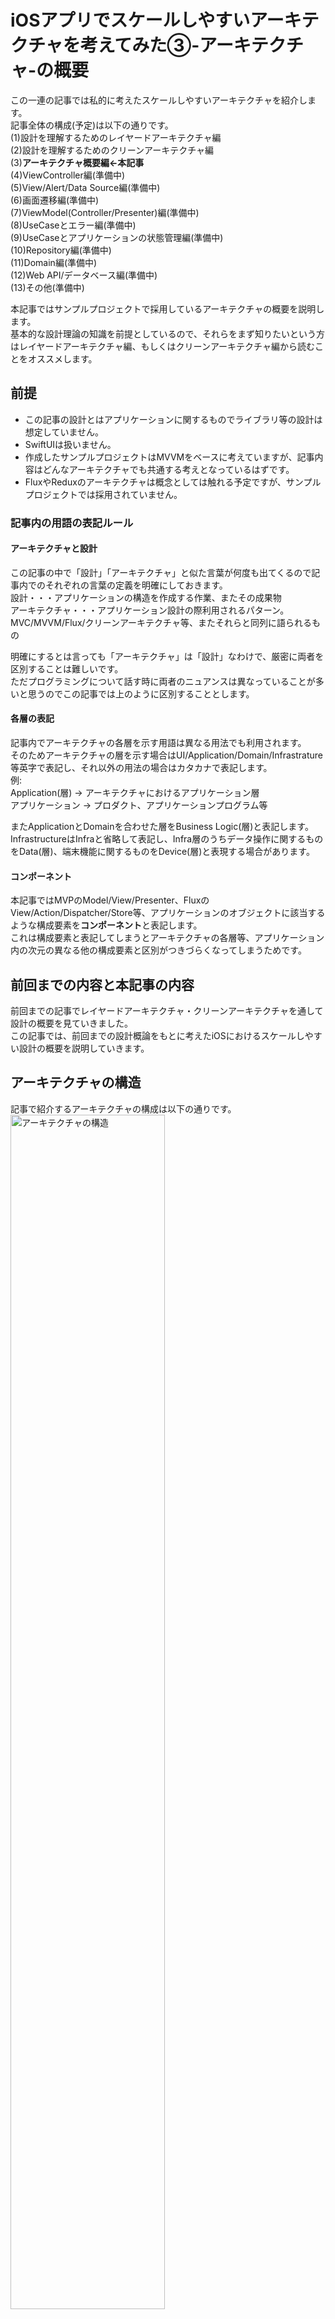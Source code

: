 
# iOSアプリでスケールしやすいアーキテクチャを考えてみた③-アーキテクチャ-の概要

この一連の記事では私的に考えたスケールしやすいアーキテクチャを紹介します。  
記事全体の構成(予定)は以下の通りです。  
(1)設計を理解するためのレイヤードアーキテクチャ編  
(2)設計を理解するためのクリーンアーキテクチャ編  
(3)**アーキテクチャ概要編←本記事**  
(4)ViewController編(準備中)  
(5)View/Alert/Data Source編(準備中)  
(6)画面遷移編(準備中)  
(7)ViewModel(Controller/Presenter)編(準備中)  
(8)UseCaseとエラー編(準備中)  
(9)UseCaseとアプリケーションの状態管理編(準備中)  
(10)Repository編(準備中)  
(11)Domain編(準備中)  
(12)Web API/データベース編(準備中)  
(13)その他(準備中)  

本記事ではサンプルプロジェクトで採用しているアーキテクチャの概要を説明します。  
基本的な設計理論の知識を前提としているので、それらをまず知りたいという方はレイヤードアーキテクチャ編、もしくはクリーンアーキテクチャ編から読むことをオススメします。  

## 前提
- この記事の設計とはアプリケーションに関するものでライブラリ等の設計は想定していません。  
- SwiftUIは扱いません。  
- 作成したサンプルプロジェクトはMVVMをベースに考えていますが、記事内容はどんなアーキテクチャでも共通する考えとなっているはずです。  
- FluxやReduxのアーキテクチャは概念としては触れる予定ですが、サンプルプロジェクトでは採用されていません。  

### 記事内の用語の表記ルール 
#### アーキテクチャと設計
この記事の中で「設計」「アーキテクチャ」と似た言葉が何度も出てくるので記事内でのそれぞれの言葉の定義を明確にしておきます。  
設計・・・アプリケーションの構造を作成する作業、またその成果物  
アーキテクチャ・・・アプリケーション設計の際利用されるパターン。MVC/MVVM/Flux/クリーンアーキテクチャ等、またそれらと同列に語られるもの  
  
明確にするとは言っても「アーキテクチャ」は「設計」なわけで、厳密に両者を区別することは難しいです。  
ただプログラミングについて話す時に両者のニュアンスは異なっていることが多いと思うのでこの記事では上のように区別することとします。  
#### 各層の表記
記事内でアーキテクチャの各層を示す用語は異なる用法でも利用されます。  
そのためアーキテクチャの層を示す場合はUI/Application/Domain/Infrastrature等英字で表記し、それ以外の用法の場合はカタカナで表記します。    
例:  
Application(層) -> アーキテクチャにおけるアプリケーション層  
アプリケーション -> プロダクト、アプリケーションプログラム等  

またApplicationとDomainを合わせた層をBusiness Logic(層)と表記します。  
InfrastructureはInfraと省略して表記し、Infra層のうちデータ操作に関するものをData(層)、端末機能に関するものをDevice(層)と表現する場合があります。  

#### コンポーネント
本記事ではMVPのModel/View/Presenter、FluxのView/Action/Dispatcher/Store等、アプリケーションのオブジェクトに該当するような構成要素を**コンポーネント**と表記します。  
これは構成要素と表記してしまうとアーキテクチャの各層等、アプリケーション内の次元の異なる他の構成要素と区別がつきづらくなってしまうためです。  


## 前回までの内容と本記事の内容
前回までの記事でレイヤードアーキテクチャ・クリーンアーキテクチャを通して設計の概要を見ていきました。      
この記事では、前回までの設計概論をもとに考えたiOSにおけるスケールしやすい設計の概要を説明していきます。  

## アーキテクチャの構造
記事で紹介するアーキテクチャの構成は以下の通りです。  
<img src="https://github.com/kokotata421/architetcture_theory/blob/main/Chapter3(概要)/Images/アーキテクチャの構造.png" alt="アーキテクチャの構造" width=70% >  
<sup>*アプリケーションの構造を簡潔に示すためDomain、Applicationを含む各層のデータオブジェクトは省略されています。各層のデータオブジェクトについては自身の層で生成され、自身の層もしくはクリーンアーキテクチャのInterface Adapters層で使用されれば問題ありません。</sup>  
<sup>*GatewayはApplciation層、Domain層どちらにも該当するため両方の層の中間に配置しています。</sup>  


構造を平面図でわかりやすく伝えるために技術的な関係に沿って示していますが、実際にはクリーンアーキテクチャを採用していてBusiness Logic(Application/Domain)層は他の層に依存しないようになっています。

基本的にはクリーンアーキテクチャやVIPER等iOSでよく利用されているアーキテクチャと大きく異なる点はありません。  
概観において目に付く特徴はUI層でViewContrllerとViewを明確に区別していること、Routerと同じようにAlertも一つの機構として切り出していること、View Modelが入れ子になっていること、またApplication層で状態管理を目的としたState/Eventを採用している程度でしょうか。(ViewModelの入れ子構造〔Parent ViewModel/Child ViewModel〕、State/Eventについては後ほど説明します)  
ただ、一つ一つの層・モジュールについては他のアーキテクチャと比べてもかなり詳細に立ち入っていると思います。  
ちなみに本設計のデータフローは一部(基本的にDomain)を除いてRxSwiftによって実装されています。  

## 各層の特徴

### UI層

#### ViewControllerとViewを分離する
UI層ではViewControllerとViewを切り離しています。  
本来ViewContorllerの主な責務は「入出力(イベント)の処理」と「UIの宣言・操作」です。  
この内「入出力(イベント)の処理」はUX的な観点からその責務量が各画面毎に大きく変わることはづらいです。[<sup>*1</sup>](#footnote1)    
しかしそれに対して、「UIの宣言・操作」に関してはViewの操作は手続的なプログラミングになることが多い等の理由によって画面の仕様によってコードの量が大きく変わります。          
ストーリーボードなどを使わずUIの宣言もプログラムで記述している場合、画面間のコード量の違いはさらに大きくなるでしょう。  
そのためViewControllerから「UIの定義・操作」を行うViewを切り離すことで、その責務を「入出力(イベント)の処理」に集中させ、画面の仕様による影響を最小限に留めながら開発を行える設計にしています。

ViewControllerとViewについては4章のViewController編、5章のView/Alert編で詳しく説明します。  
#### Alertを一つのモジュールとして切り出す
これはアーキテクチャとして意識しているかどうかは別として多くの開発者が実践していることではないでしょうか？  
個々のアラートを別々にコーディングすると重複してしまう箇所が出てきます。    
そのためアラート機能のコードを抽象化して再利用可能な形式で扱っている開発者は多いと思います。  
私がここで挙げているAlertも基本的にはそれらと同様のものです。    
これに関しては第5章View/Alert編で取り上げます。  

#### Routerをカスタム遷移にも対応させている
Routerは遷移処理をViewControllerから切り出したコンポーネントです。  
遷移処理をRouter、もしくはそれに該当するコンポーネントに切り出すことは特に珍しくないと思いますが、このアーキテクチャでは通常遷移だけでなくカスタム遷移も統一的なインターフェースで実行できるような工夫がなされています。   
詳しくは6章の画面遷移編で説明しています。  

#### ViewModel
サンプルプロジェクトではViewModelを採用しているためViewModelに沿って話しますが、基本的にはControllerやPreseter等、他のViewロジックを扱う機構にも通ずる内容になっているはずです。  
また冒頭の図のViewModelは入れ子構造になっていますが、あの図のParent ViewModelは画面全体のViewModel、Child ViewModelは各UIコンポーネントのViewModelを指しています。      
このように画面全体のViewModelが各UIコンポーネント単位に細分化されたViewModelを持つことで各ViewModelの可読性が上がり、また再利用がしやすくなります。  
詳しくは7章のViewModel(Controller/Presenter)編で説明します。  
### Application層
Application層に関しては少し見慣れない構成になっているものの、基本的にはUseCaseを中心とした設計であることに変わりはありません。  
前回記事の最後で触れた「**いくつものUseCase(データフロー)の蓄積として生成されるアプリケーション状態**」の管理を設計に取り込んだ結果、このような構成になっています。    
その特徴は以下の通りです。  
#### CommandUseCaseとQueryUseCase
これらは私の造語ですが、副作用がないQueryと副作用があるCommandの意味さえわかっていればQueryUseCaseとCommandUseCaseを理解するのも難しくないと思います。  
QueryUseCaseは副作用なく自身が結果を出力するのに対して、CommandUseCaseは副作用があり結果を自身が出力せず後述するState・Eventから出力します。  

一つ留意点として、このApplication層の設計に関しては他の層の設計と趣旨が異なっています。  
他の層では記事のタイトルの通りスケールしやすい設計を目指しているのに対して、Application層はFlux・Redux等の既存アーキテクチャに依存しない形式で状態管理を考えることを通してFlux・Reduxの理解を深めることを目的としています。(もちろんFlux・Reduxの理解を深めることの延長にはスケールしやすい設計を考えるという目的があります。)  
FluxやReduxは非常に便利なアーキテクチャです。  
ただそれは裏を返せばそれらのアーキテクチャの採用によって開発における問題群をあまり意識せずに解決できるということでもあります。  
実際の開発では手段問わず現前の問題を解決することが何より大切なのでそれで構わないと思いますが、一方で設計者・開発者としてこれから起こりうる様々な状況に柔軟に対応できるようにするためにFlux・Reduxを客観的に理解することも重要だと思います。  
そのため本記事ではFlux・Reduxに依存はしないけれども、機能的には同等の設計を考えることを通してFlux・Reduxが設計において何を意味しているのか考察していきます。    

これについては第9章UseCaseとアプリケーションの状態管理編で取り上げます。  
#### State/Event
これらは先ほど述べたCommandUseCaseの結果を出力する機構であり、ReduxのStateとは異なります。  
StateとEventと分かれているのは出力する値の質によって区別するためです。  
例えばログインしているかどうか等、常時現在値を取得する必要がある状態はStateで管理し、アプリの開始時、終了時など特定イベント発生時のみ通知するものはEventで管理します。      
State/Eventについても第9章UseCaseとアプリケーションの状態管理編で取り上げます。  

#### UseCaseとエラー
順番前後しますが、第8章UseCase編では基本的なUseCaseとエラーの設計について説明します。    
なぜエラーの話をUseCaseでするのかというと、アプリケーション設計で考慮されるべきエラーは全てUseCase(Application層)で発生しているか、もしくはそこを経由しているからです。  
プロダクトとしてのアプリケーションは大きく言ってユーザーとの接点であるUIと内部システム(Application/Domain/Infra)に分けられます。  
それらをエラー設計の観点から見ていくと、まずUIエラーについては発生するとアプリがクラッシュしてしまうためそもそも開発の段階で潰すべきであり設計の対象にはなりません。  
そして内部システムのエラーはその構造的に必ずUseCase(Application層)を通ってUIに出力されるようになっています。  

### Domain層  
始めに述べておくと、この一連の記事でDomain層はあまり深く取り上げる予定はありません。  
その理由としてはDomainが「業務領域」を意味していることからもわかる通りその内容は各アプリケーションが扱うサービスによって大きく異なること、また一般的にモバイルアプリではDomainではデータの操作が主な役割となっていて複雑なロジックを持っていないことが挙げられます。  
しかしそれでも設計においてDomainが重要な役割を担っていることには変わりません。  
なので第9章Domain編ではDomain駆動設計の内容について簡単に説明する予定です。  

#### Repository
RepositoryはDomainオブジェクトの操作処理をカプセル化したコンポーネントであり単純なように思いますが、ここでの設計を適切に行わないとアプリケーションプログラムは冗長でわかりづらいものになってしまいます。  
第10章ではRepositoryをシンプルに保つための設計について考えていきます。  

### Infra層  
Web API/データベースはアプリケーションサービスからは独立しているはずなのでアプリケーション開発者がその枠組みから設計していく必要はありませんが、それでも細かいところを工夫をすることでInfra周りのプログラムの使い勝手が大きく変わります。    
12章ではInfraの汎用性を高めるために私が実践しているテクニックを紹介します。  

### その他
各層における内容以外にもテストなど開発において重要だと思うことがあれば追記していく予定です。  

## 補論:アプリケーションにおけるRxSwift
ここではアプリケーションにおけるRxSwiftの扱いについて個人的に思うことを述べます。  
また本サンプルプロジェクトではRxSwiftを利用したためこのようなタイトルとなっていますが、補論内での"RxSwift"という表現はCombineフレームワーク等同等のライブラリに置き換え可能です。    
### RxSwiftは外部技術か？
本サンプルプロジェクトではBusinss LogicにおいてもRxSwiftが利用されています。  
しかしクリーンアーキテクチャのドキュメントにはBusiness Logicにおいて外部技術は利用してはいけないと書かれていますが、RxSwiftはこの外部技術には含まれないのでしょうか。  
  
結論からいうと厳密にいえば例外なくRxSwiftも外部技術に含まれ、Business LogicでRxSwiftを利用するのは望ましくないと思います。  
### それでもRxSwiftがBusiness Logic内で使われる理由う
しかしこれにはいくつかの留意点があり、iOSアプリの設計に関するネット記事でもBusiness Logic内でRxSwiftが利用されているケースがよくみられるのはそれらを踏まえた判断だと思われます。  
具体的に以下3点です。  
1.RxSwiftは技術というよりもプログラミンングスタイルの導入  
2.RxSwiftの導入によって機能実装の際にボトルネックになるようなことはない  
3.現状のSwift言語仕様を考慮するとRxSwiftを導入することのメリットが大きい

それぞれに簡単に説明します。  
#### 1.RxSwiftは技術というよりもプログラミンングスタイルの導入
そもそもBusiness Logicで外部技術を利用しない理由は、Business Logicが特定の開発環境でしか利用できない外部技術に依存してしまうことでプログラムの柔軟性が失われてしまうからです。    
ただ一般的にこの外部技術とは特定サービス機能を提供するライブラリやフレームワークを指しますが、RxSwiftが提供しているのはプログラミングスタイルであり、その内部では独自の外部技術は一才使われておらず純粋なSwift言語のみで実装されています。  
またRxSwiftのようなリアクティブプログラミングライブラリはRxJavaやRxKotlinなど他の開発プラットフォームでも提供されていて、実質的に開発環境に依存してしまうことにはなりません。  
そのためRxSwiftは他の外部技術と比べると、開発の柔軟性を著しく落としてしまうような強い制約を発生させません。  

#### 2.RxSwiftの導入によって機能実装の際にボトルネックになるようなことはない  
これは1と重複している部分もありますが、通常外部技術は特定の開発環境でしか利用できません。    
そのため仕様の変更によってそれら外部技術がボトルネックとなり要件を満たすことができず、実装の変更を迫られる場合があります。  
しかしすでに説明した通りRxSwiftはプログラミングスタイルを提供しており、特定環境への依存度は低いため開発の際にそれがボトルネックとなるような事態は起こらないと思います。  

#### 3.現状のSwift言語仕様を考慮するとRxSwiftを導入することのメリットが大きい
1と2ではRxSwiftは他の外部技術と比べて開発において強い制約が起こらないことを説明しました。  
さらにそうした消極的な理由に加えてRxSwiftを導入することで統一的な記法によってコーディングできるメリットがあります。  
現状のSwiftの言語仕様だとアプリケーションを通して同期処理と非同期処理でコードの記述方法が異なってしまいがちになるのに対して、RxSwiftを利用すると同期、非同期関係なく統一的な記法でコーディングができるようになります。  
また非同期を含めた複数の処理を連携させたい等、純粋なSwiftのみだとネスト構造ができてしまったりとコードが複雑になってしまう処理があるのですが、RxSwiftを利用することでシンプルに実装できる場合があります。       

### しかし、RxSwiftが負の制約になるのも事実
このようにRxSwiftは他の外部技術と比べ強い制約を生まず、またコード記法の統一性を生まれる等のメリットもあるため実際のプロジェクトにおいてもよく利用されてい印象を受けます。  
しかしそれでもやはり外部技術であることには変わらず、利用することの負の側面があることも事実です。  
具体的に以下2点です。    

1. RxSwift独特のプログラミングスタイルを強制されるためコストがかかる  
2. 移行にコストがかかる

#### 1.RxSwift独特のプログラミングスタイルを強制されるためコストがかかる
RxSwiftは他の外部技術と比べて制約が少ないとは言いながらもやはり独自のプログラミングスタイルを強制させられるのは一つの制約です。      
Rxプログラミングでは本来であれば特に気に留める必要のない処理でもオペレーターと呼ばれるデータ処理メソッドを利用しなければならず等手通常のSwiftプログラミング以上に手間がかかる場合があります。  
Rxのそのような特徴はプログラムを直感的に実装することを難しくさせ、ロジックそのものに集中しにくくなる側面があります。  

#### 2.移行にコストがかかる
RxSwiftはプログラミングスタイルの導入であり特定の開発環境に依存しないと述べましたが、それでも細かな処理に関してはそれぞれの環境に依存してしまっている部分があります。  
そのためRxSwiftからCombineへの移行等、同じリアクティブプログラミング内での変更も移行先の仕様に合わせて変更を行う必要が出てきます。    

### 近々導入されるasync/awaitによってBusiness Logicにおいてリアクティブプログラミングは不要に？
ここまでの内容をまとめるとRxSwift等リアクティブプログラミングは理想を言えばBusiness Logic内で利用したくないけれど、Swiftの言語仕様と一般的に想定される機能要件を考えると採用するメリットの方が大きいというのが現状だと思います。    
しかしこのようなジレンマを抱えた状況はSwift6が登場するまでのようです。  
というのもSwift6ではasync/await(同期処理のように非同期処理を記述できる機能)が導入されるのでこれによりBusiness Logic側でRxSwiftなどリアクティブプログラミングを積極的に利用する理由はなくなるはずです。  
async/awaitの詳細については私もまだ把握できていませんが、今までSwiftプログラミングにおいて非同期処理をどうスマートにコーディングするかは大きな課題だったので、それが同期処理同様の方法でコーディングできるようになり、実装に大きな変化が生まれることは間違いありません。  
 
<a name="footnote1">*1</a>: 「入出力(イベント)の処理」の処理は言い換えればその画面機能の数の多さです。そのためUXの観点から
